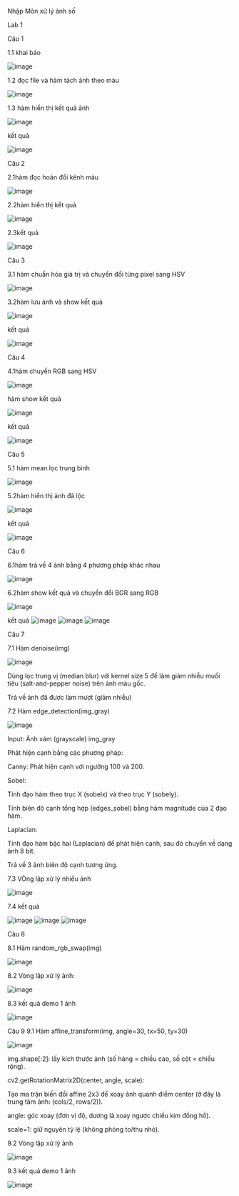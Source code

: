 Nhập Môn xử lý ảnh số 

Lab 1 
  
  Câu 1 
  
  1.1 khai báo
  
  
  ![image](https://github.com/user-attachments/assets/6fe6fc8f-3c1d-4deb-9f80-d7cd2cf6486c)

  
  1.2 đọc file và hàm tách ảnh theo màu 
  
  
  ![image](https://github.com/user-attachments/assets/ad19e602-1c8a-4dfa-91aa-de801d783b74)

  1.3 hàm hiển thị kết quả ảnh 

  ![image](https://github.com/user-attachments/assets/b250fc14-92ae-4d90-aa87-641fbbb3e057)

  kết quả 

  ![image](https://github.com/user-attachments/assets/0494f732-00d4-4bfc-bbb2-f5894114fbdc)

  Câu 2

  2.1hàm đọc hoán đổi kênh màu 

  ![image](https://github.com/user-attachments/assets/18b2036d-54bb-4887-bf50-44c1e50d9ad2)

  2.2hàm hiển thị kết quả 

  ![image](https://github.com/user-attachments/assets/3f0a9edf-e9db-4052-b3c3-f134b0b86014)

  2.3kết quả 

  ![image](https://github.com/user-attachments/assets/877f02bd-04ff-4bdb-bf7f-58265d148525)

  Câu 3

  3.1 hàm chuẩn hóa giá trị và chuyển đổi từng pixel sang HSV

  ![image](https://github.com/user-attachments/assets/ac252e95-fd0d-4580-a48c-03d19623c6bd)

 3.2hàm lưu ảnh và show kết quả 
 
 ![image](https://github.com/user-attachments/assets/0be65773-2549-4baf-b4fe-1c7afbe92eb4)

 kết quả 

 ![image](https://github.com/user-attachments/assets/c4845245-b1e8-474b-9629-8ff6febd3238)

  Câu 4

  4.1hàm chuyển RGB sang HSV

  ![image](https://github.com/user-attachments/assets/0557b1ea-6f2f-41b1-a51e-30e11591da35)

  hàm show kết quả 

  ![image](https://github.com/user-attachments/assets/41986c80-12d4-4813-bfcf-e0a90a410328)

  kết quả 

  ![image](https://github.com/user-attachments/assets/ec11826f-19f9-4af0-8e08-34b797404bb3)


Câu 5

5.1 hàm mean lọc trung bình 

![image](https://github.com/user-attachments/assets/a77b7cf4-9928-4329-9d73-79e852dc826e)

5.2hàm hiển thị ảnh đã lộc

![image](https://github.com/user-attachments/assets/a3baa5c3-60fd-4b73-b269-61d25cd3810f)

kết quả 

![image](https://github.com/user-attachments/assets/3fcf31c6-c41d-4ab8-bdeb-18702eee2348)

Câu 6

6.1hàm trả về 4 ảnh bằng 4 phương pháp khác nhau

![image](https://github.com/user-attachments/assets/7ea1dd4c-87d4-47b7-87bf-db1d81010c43)

6.2hàm show kết quả và chuyển đổi BGR sang RGB

![image](https://github.com/user-attachments/assets/9d7aec32-1696-46a8-a5b3-473ce9bc3c44)

kết quả 
![image](https://github.com/user-attachments/assets/8ce576cc-a05d-4437-91a6-f614e4aa3b32)
![image](https://github.com/user-attachments/assets/896dd968-949b-4acb-b5ac-4ec164ef11ab)
![image](https://github.com/user-attachments/assets/fb9db193-912a-4602-9ccb-bdec6cdaea4e)

Câu 7 

7.1 Hàm denoise(img)

![image](https://github.com/user-attachments/assets/917b0f1f-7dd7-4a72-951a-7ccf2a1f3ba8)

Dùng lọc trung vị (median blur) với kernel size 5 để làm giảm nhiễu muối tiêu (salt-and-pepper noise) trên ảnh màu gốc.

Trả về ảnh đã được làm mượt (giảm nhiễu)

7.2 Hàm edge_detection(img_gray)

![image](https://github.com/user-attachments/assets/4ee18384-721c-4270-9ade-e92e26bedc60)

Input: Ảnh xám (grayscale) img_gray

Phát hiện cạnh bằng các phương pháp:

Canny: Phát hiện cạnh với ngưỡng 100 và 200.

Sobel:

Tính đạo hàm theo trục X (sobelx) và theo trục Y (sobely).

Tính biên độ cạnh tổng hợp (edges_sobel) bằng hàm magnitude của 2 đạo hàm.

Laplacian:

Tính đạo hàm bậc hai (Laplacian) để phát hiện cạnh, sau đó chuyển về dạng ảnh 8 bit.

Trả về 3 ảnh biên độ cạnh tương ứng.

7.3 VÒng lập xử lý nhiều ảnh 

![image](https://github.com/user-attachments/assets/d56f5c02-d0a1-4633-8eb4-5e3f4fc54807)

7.4 kết quả 

![image](https://github.com/user-attachments/assets/4572a97a-9a35-434c-9c73-0a1e80248351)
![image](https://github.com/user-attachments/assets/d5a7e62e-0242-4faf-85a8-3d26f468c027)
![image](https://github.com/user-attachments/assets/7f346229-e32f-42fd-ad7b-a628542920da)

Câu 8 

8.1 Hàm random_rgb_swap(img) 

![image](https://github.com/user-attachments/assets/d5cd9e7b-b615-4813-8442-ee1d9dcaddc2)

8.2 Vòng lặp xử lý ảnh:

![image](https://github.com/user-attachments/assets/67d57854-0508-4f2f-b08f-7da88d0e50de)

8.3 kết quả 
demo 1 ảnh 

![image](https://github.com/user-attachments/assets/07d29b0b-9b06-454b-9cbc-d7cdd620f186)

Câu 9 
 9.1 Hàm affine_transform(img, angle=30, tx=50, ty=30)

 ![image](https://github.com/user-attachments/assets/4df37aa4-2f71-465a-8ae6-d25426b1fcbe)

 img.shape[:2]: lấy kích thước ảnh (số hàng = chiều cao, số cột = chiều rộng).

cv2.getRotationMatrix2D(center, angle, scale):

Tạo ma trận biến đổi affine 2x3 để xoay ảnh quanh điểm center (ở đây là trung tâm ảnh: (cols/2, rows/2)).

angle: góc xoay (đơn vị độ, dương là xoay ngược chiều kim đồng hồ).

scale=1: giữ nguyên tỷ lệ (không phóng to/thu nhỏ).

9.2 Vòng lặp xử lý ảnh

![image](https://github.com/user-attachments/assets/42908bf5-cf26-4ec5-97a5-d3035303c7d3)

9.3 kết quả 
demo 1 ảnh 

![image](https://github.com/user-attachments/assets/3a6f5193-822a-48ad-be84-c0b73302f3a0)























  







